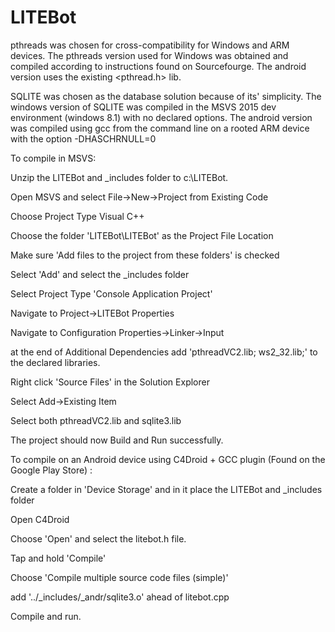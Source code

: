 # LITEBot

pthreads was chosen for cross-compatibility for Windows and ARM devices.  The pthreads version used for Windows was obtained and compiled according to instructions found on Sourcefourge.  The android version uses the existing <pthread.h> lib.

SQLITE was chosen as the database solution because of its' simplicity.  The windows version of SQLITE was compiled in the MSVS 2015 dev environment (windows 8.1) with no declared options.  The android version was compiled using gcc from the command line on a rooted ARM device with the option -DHASCHRNULL=0

To compile in MSVS:

Unzip the LITEBot and _includes folder to c:\LITEBot\.

Open MSVS and select File->New->Project from Existing Code

Choose Project Type Visual C++

Choose the folder 'LITEBot\LITEBot' as the Project File Location

Make sure 'Add files to the project from these folders' is checked

Select 'Add' and select the _includes folder

Select Project Type 'Console Application Project'

Navigate to Project->LITEBot Properties

Navigate to Configuration Properties->Linker->Input

at the end of Additional Dependencies add 'pthreadVC2.lib; ws2_32.lib;' to the declared libraries.

Right click 'Source Files' in the Solution Explorer

Select Add->Existing Item

Select both pthreadVC2.lib and sqlite3.lib

The project should now Build and Run successfully.  

To compile on an Android device using C4Droid + GCC plugin (Found on the Google Play Store) :

Create a folder in 'Device Storage' and in it place the LITEBot and _includes folder 

Open C4Droid

Choose 'Open' and select the litebot.h file.

Tap and hold 'Compile'

Choose 'Compile multiple source code files (simple)'

add '../_includes/_andr/sqlite3.o' ahead of litebot.cpp

Compile and run.
